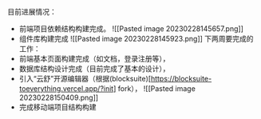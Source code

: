 

目前进展情况：
- 前端项目依赖结构构建完成。
![[Pasted image 20230228145657.png]]
- 组件库构建完成
![[Pasted image 20230228145923.png]]
下两周要完成的工作：
- 前端基本页面构建完成（如文档，登录注册等），
- 数据库结构设计完成（目前完成了基本的设计），
- 引入“云舒”开源编辑器（根据(blocksuite)[https://blocksuite-toeverything.vercel.app/?init] fork），
![[Pasted image 20230228150409.png]]
- 完成移动端项目结构构建
  